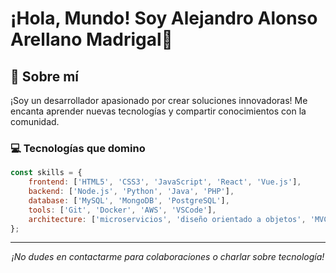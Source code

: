 # ¡Hola, Mundo! Soy Alejandro Alonso Arellano Madrigal👋 


## 🚀 Sobre mí

¡Soy un desarrollador apasionado por crear soluciones innovadoras! Me encanta aprender nuevas tecnologías y compartir conocimientos con la comunidad.

### 💻 Tecnologías que domino

```javascript
const skills = {
    frontend: ['HTML5', 'CSS3', 'JavaScript', 'React', 'Vue.js'],
    backend: ['Node.js', 'Python', 'Java', 'PHP'],
    database: ['MySQL', 'MongoDB', 'PostgreSQL'],
    tools: ['Git', 'Docker', 'AWS', 'VSCode'],
    architecture: ['microservicios', 'diseño orientado a objetos', 'MVC']
};
```


---
<div align="center">
  <em>¡No dudes en contactarme para colaboraciones o charlar sobre tecnología!</em>
</div>
